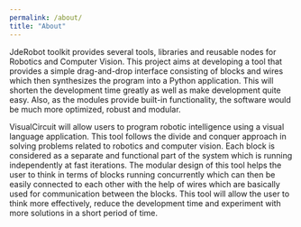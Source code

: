 ```yaml
---
permalink: /about/
title: "About"
---
```


JdeRobot toolkit provides several tools, libraries and reusable nodes for Robotics and Computer Vision. This project aims at developing a tool that provides a simple drag-and-drop interface consisting of blocks and wires which then synthesizes the program into a Python application. This will shorten the development time greatly as well as make development quite easy. Also, as the modules provide built-in functionality, the software would be much more optimized, robust and modular.

VisualCircuit will allow users to program robotic intelligence using a visual language application. This tool follows the divide and conquer approach in solving problems related to robotics and computer vision. Each block is considered as a separate and functional part of the system which is running independently at fast iterations. The modular design of this tool helps the user to think in terms of blocks running concurrently which can then be easily connected to each other with the help of wires which are basically used for communication between the blocks. This tool will allow the user to think more effectively, reduce the development time and experiment with more solutions in a short period of time.

